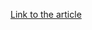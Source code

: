 [Link to the article](https://trendmicro.com/vinfo/us/security/news/ransomware-spotlight/ransomware-spotlight-ransomexx)
